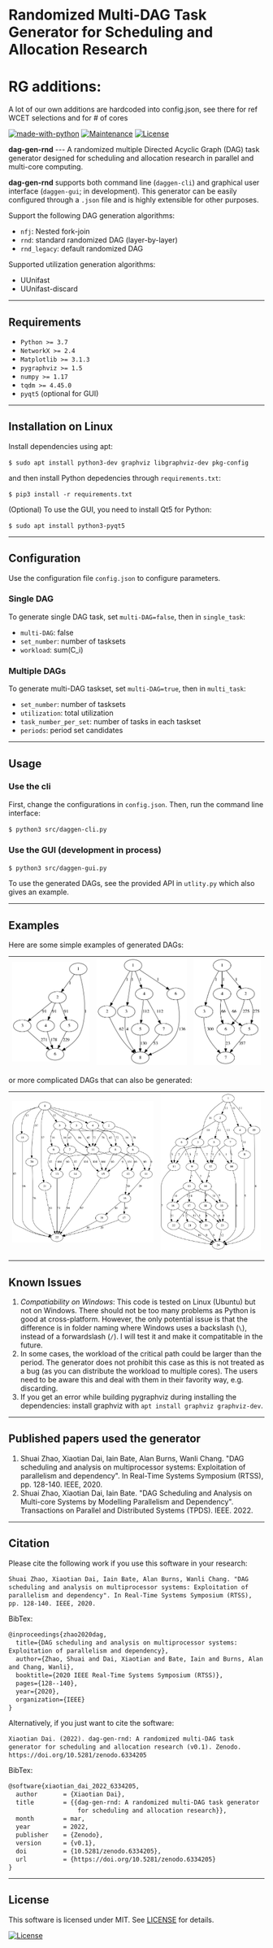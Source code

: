 # Randomized Multi-DAG Task Generator for Scheduling and Allocation Research

# RG additions:
A lot of our own additions are hardcoded into config.json, see there for ref WCET selections and for # of cores

[![made-with-python](https://img.shields.io/badge/Made%20with-Python-1f425f.svg)](https://www.python.org/)
[![Maintenance](https://img.shields.io/badge/Maintained%3F-yes-green.svg)](https://GitHub.com/Naereen/StrapDown.js/graphs/commit-activity)
[![License](http://img.shields.io/:license-mit-blue.svg)](http://badges.mit-license.org)

**dag-gen-rnd** --- A randomized multiple Directed Acyclic Graph (DAG) task generator designed for scheduling and allocation research in parallel and multi-core computing. 

**dag-gen-rnd** supports both command line (`daggen-cli`) and graphical user interface (`daggen-gui`; in development). This generator can be easily configured through a `.json` file and is highly extensible for other purposes.

Support the following DAG generation algorithms:

- `nfj`: Nested fork-join
- `rnd`: standard randomized DAG (layer-by-layer)
- `rnd_legacy`: default randomized DAG

Supported utilization generation algorithms:

- UUnifast
- UUnifast-discard

---

## Requirements

- `Python >= 3.7`
- `NetworkX >= 2.4`
- `Matplotlib >= 3.1.3`
- `pygraphviz >= 1.5`
- `numpy >= 1.17`
- `tqdm >= 4.45.0`
- `pyqt5` (optional for GUI)

---

## Installation on Linux

Install dependencies using apt:

`$ sudo apt install python3-dev graphviz libgraphviz-dev pkg-config`

and then install Python depedencies through `requirements.txt`:

`$ pip3 install -r requirements.txt`

(Optional) To use the GUI, you need to install Qt5 for Python:

`$ sudo apt install python3-pyqt5`

---

## Configuration

Use the configuration file `config.json` to configure parameters.

### Single DAG

To generate single DAG task, set `multi-DAG=false`, then in `single_task`:

- `multi-DAG`: false
- `set_number`: number of tasksets
- `workload`: sum(C_i)

### Multiple DAGs

To generate multi-DAG taskset, set `multi-DAG=true`, then in `multi_task`:

- `set_number`: number of tasksets
- `utilization`: total utilization
- `task_number_per_set`: number of tasks in each taskset
- `periods`: period set candidates

---

## Usage

### Use the cli

First, change the configurations in `config.json`. Then, run the command line interface:

`$ python3 src/daggen-cli.py`


### Use the GUI (development in process)

`$ python3 src/daggen-gui.py`

To use the generated DAGs, see the provided API in `utlity.py` which also gives an example.

---

## Examples

Here are some simple examples of generated DAGs:

|![](doc/example_1.png)|![](doc/example_2.png)|![](doc/example_3.png)|
|--|--|--|

or more complicated DAGs that can also be generated:

|![](doc/example_4.png)|![](doc/example_5.png)|
|--|--|

---

## Known Issues

1. *Compatiability on Windows*: This code is tested on Linux (Ubuntu) but not on Windows. There should not be too many problems as Python is good at cross-platform. However, the only potential issue is that the difference is in folder naming where Windows uses a backslash (`\`), instead of a forwardslash (`/`). I will test it and make it compatitable in the future. 
2. In some cases, the workload of the critical path could be larger than the period. The generator does not prohibit this case as this is not treated as a bug (as you can distribute the workload to multiple cores). The users need to be aware this and deal with them in their favority way, e.g. discarding.
3. If you get an error while building pygraphviz during installing the dependencies: install graphviz with `apt install graphviz graphviz-dev`.

---

## Published papers used the generator

1. Shuai Zhao, Xiaotian Dai, Iain Bate, Alan Burns, Wanli Chang. "DAG scheduling and analysis on multiprocessor systems: Exploitation of parallelism and dependency". In Real-Time Systems Symposium (RTSS), pp. 128-140. IEEE, 2020.
2. Shuai Zhao, Xiaotian Dai, Iain Bate. "DAG Scheduling and Analysis on Multi-core Systems by Modelling Parallelism and Dependency". Transactions on Parallel and Distributed Systems (TPDS). IEEE. 2022.

---

## Citation

Please cite the following work if you use this software in your research: 

```
Shuai Zhao, Xiaotian Dai, Iain Bate, Alan Burns, Wanli Chang. "DAG scheduling and analysis on multiprocessor systems: Exploitation of parallelism and dependency". In Real-Time Systems Symposium (RTSS), pp. 128-140. IEEE, 2020.
```

BibTex:

```
@inproceedings{zhao2020dag,
  title={DAG scheduling and analysis on multiprocessor systems: Exploitation of parallelism and dependency},
  author={Zhao, Shuai and Dai, Xiaotian and Bate, Iain and Burns, Alan and Chang, Wanli},
  booktitle={2020 IEEE Real-Time Systems Symposium (RTSS)},
  pages={128--140},
  year={2020},
  organization={IEEE}
}
```

Alternatively, if you just want to cite the software:

```
Xiaotian Dai. (2022). dag-gen-rnd: A randomized multi-DAG task generator for scheduling and allocation research (v0.1). Zenodo. https://doi.org/10.5281/zenodo.6334205
```

BibTex:

```
@software{xiaotian_dai_2022_6334205,
  author       = {Xiaotian Dai},
  title        = {{dag-gen-rnd: A randomized multi-DAG task generator 
                   for scheduling and allocation research}},
  month        = mar,
  year         = 2022,
  publisher    = {Zenodo},
  version      = {v0.1},
  doi          = {10.5281/zenodo.6334205},
  url          = {https://doi.org/10.5281/zenodo.6334205}
}
```

---

## License

This software is licensed under MIT. See [LICENSE](LICENSE) for details.

[![License](http://img.shields.io/:license-mit-blue.svg?style=flat-square)](http://badges.mit-license.org)
